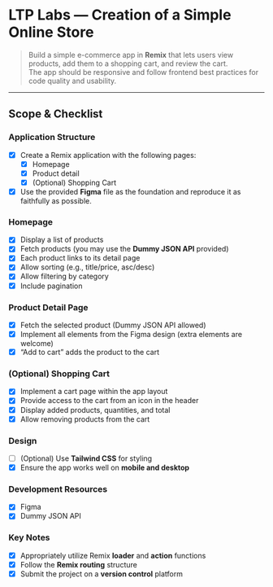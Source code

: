 # LTP Labs — Creation of a Simple Online Store

> Build a simple e-commerce app in **Remix** that lets users view products, add them to a shopping cart, and review the cart.  
> The app should be responsive and follow frontend best practices for code quality and usability.

---

## Scope & Checklist

### Application Structure
- [x] Create a Remix application with the following pages:
  - [x] Homepage
  - [x] Product detail
  - [x] (Optional) Shopping Cart
- [x] Use the provided **Figma** file as the foundation and reproduce it as faithfully as possible.

### Homepage
- [x] Display a list of products
- [x] Fetch products (you may use the **Dummy JSON API** provided)
- [x] Each product links to its detail page
- [x] Allow sorting (e.g., title/price, asc/desc)
- [x] Allow filtering by category
- [x] Include pagination

### Product Detail Page
- [x] Fetch the selected product (Dummy JSON API allowed)
- [x] Implement all elements from the Figma design (extra elements are welcome)
- [x] “Add to cart” adds the product to the cart

### (Optional) Shopping Cart
- [x] Implement a cart page within the app layout
- [x] Provide access to the cart from an icon in the header
- [x] Display added products, quantities, and total
- [x] Allow removing products from the cart

### Design
- [ ] (Optional) Use **Tailwind CSS** for styling
- [x] Ensure the app works well on **mobile and desktop**

### Development Resources
- [x] Figma
- [x] Dummy JSON API

### Key Notes
- [x] Appropriately utilize Remix **loader** and **action** functions
- [x] Follow the **Remix routing** structure
- [x] Submit the project on a **version control** platform
